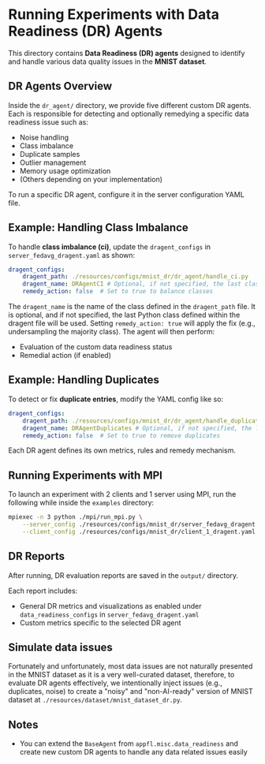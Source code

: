 # Running Experiments with Data Readiness (DR) Agents

This directory contains **Data Readiness (DR) agents** designed to identify and handle various data quality issues in the **MNIST dataset**.

## DR Agents Overview

Inside the `dr_agent/` directory, we provide five different custom DR agents. Each is responsible for detecting and optionally remedying a specific data readiness issue such as:

- Noise handling
- Class imbalance
- Duplicate samples
- Outlier management
- Memory usage optimization
- (Others depending on your implementation)

To run a specific DR agent, configure it in the server configuration YAML file.

## Example: Handling Class Imbalance

To handle **class imbalance (ci)**, update the `dragent_configs` in `server_fedavg_dragent.yaml` as shown:

```yaml
dragent_configs:
    dragent_path: ./resources/configs/mnist_dr/dr_agent/handle_ci.py
    dragent_name: DRAgentCI # Optional, if not specified, the last class will be used
    remedy_action: false  # Set to true to balance classes
```

The `dragent_name` is the name of the class defined in the `dragent_path` file. It is optional, and if not specified, the last Python class defined within the dragent file will be used.
Setting `remedy_action: true` will apply the fix (e.g., undersampling the majority class). The agent will then perform:

- Evaluation of the custom data readiness status
- Remedial action (if enabled)

## Example: Handling Duplicates
To detect or fix **duplicate entries**, modify the YAML config like so:

```yaml
dragent_configs:
    dragent_path: ./resources/configs/mnist_dr/dr_agent/handle_duplicates.py
    dragent_name: DRAgentDuplicates # Optional, if not specified, the last class will be used
    remedy_action: false  # Set to true to remove duplicates
```

Each DR agent defines its own metrics, rules and remedy mechanism.

## Running Experiments with MPI
To launch an experiment with 2 clients and 1 server using MPI, run the following while inside the `examples` directory:

```bash
mpiexec -n 3 python ./mpi/run_mpi.py \
    --server_config ./resources/configs/mnist_dr/server_fedavg_dragent.yaml \
    --client_config ./resources/configs/mnist_dr/client_1_dragent.yaml
```

## DR Reports
After running, DR evaluation reports are saved in the `output/` directory.

Each report includes:

- General DR metrics and visualizations as enabled under `data_readiness_configs` in `server_fedavg_dragent.yaml`
- Custom metrics specific to the selected DR agent

## Simulate data issues
Fortunately and unfortunately, most data issues are not naturally presented in the MNIST dataset as it is a very well-curated dataset, therefore, to evaluate DR agents effectively, we intentionally inject issues (e.g., duplicates, noise) to create a "noisy" and "non-AI-ready" version of MNIST dataset at `./resources/dataset/mnist_dataset_dr.py`.

## Notes
- You can extend the `BaseAgent` from `appfl.misc.data_readiness` and create new custom DR agents to handle any data related issues easily

